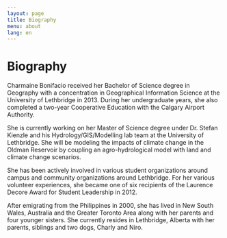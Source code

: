 ```yaml
---
layout: page
title: Biography
menu: about
lang: en
---
```


# Biography

Charmaine Bonifacio received her Bachelor of Science degree in Geography with a concentration in Geographical Information Science at the University of Lethbridge in 2013. During her undergraduate years, she also completed a two-year Cooperative Education with the Calgary Airport Authority.

She is currently working on her Master of Science degree under Dr. Stefan Kienzle and his Hydrology/GIS/Modelling lab team at the University of Lethbridge. She will be modeling the impacts of climate change in the Oldman Reservoir by coupling an agro-hydrological model with land and climate change scenarios.

She has been actively involved in various student organizations around campus and community organizations around Lethbridge. For her various volunteer experiences, she became one of six recipients of the Laurence Decore Award for Student Leadership in 2012.

After emigrating from the Philippines in 2000, she has lived in New South Wales, Australia and the Greater Toronto Area along with her parents and four younger sisters. She currently resides in Lethbridge, Alberta with her parents, siblings and two dogs, Charly and Niro.
